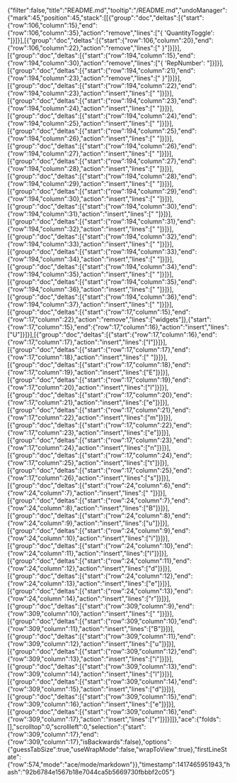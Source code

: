 {"filter":false,"title":"README.md","tooltip":"/README.md","undoManager":{"mark":45,"position":45,"stack":[[{"group":"doc","deltas":[{"start":{"row":106,"column":15},"end":{"row":106,"column":35},"action":"remove","lines":["{ 'QuantityToggle': "]}]}],[{"group":"doc","deltas":[{"start":{"row":106,"column":20},"end":{"row":106,"column":22},"action":"remove","lines":[" }"]}]}],[{"group":"doc","deltas":[{"start":{"row":194,"column":15},"end":{"row":194,"column":30},"action":"remove","lines":["{ 'RepNumber': "]}]}],[{"group":"doc","deltas":[{"start":{"row":194,"column":21},"end":{"row":194,"column":23},"action":"remove","lines":[" }"]}]}],[{"group":"doc","deltas":[{"start":{"row":194,"column":22},"end":{"row":194,"column":23},"action":"insert","lines":[" "]}]}],[{"group":"doc","deltas":[{"start":{"row":194,"column":23},"end":{"row":194,"column":24},"action":"insert","lines":[" "]}]}],[{"group":"doc","deltas":[{"start":{"row":194,"column":24},"end":{"row":194,"column":25},"action":"insert","lines":[" "]}]}],[{"group":"doc","deltas":[{"start":{"row":194,"column":25},"end":{"row":194,"column":26},"action":"insert","lines":[" "]}]}],[{"group":"doc","deltas":[{"start":{"row":194,"column":26},"end":{"row":194,"column":27},"action":"insert","lines":[" "]}]}],[{"group":"doc","deltas":[{"start":{"row":194,"column":27},"end":{"row":194,"column":28},"action":"insert","lines":[" "]}]}],[{"group":"doc","deltas":[{"start":{"row":194,"column":28},"end":{"row":194,"column":29},"action":"insert","lines":[" "]}]}],[{"group":"doc","deltas":[{"start":{"row":194,"column":29},"end":{"row":194,"column":30},"action":"insert","lines":[" "]}]}],[{"group":"doc","deltas":[{"start":{"row":194,"column":30},"end":{"row":194,"column":31},"action":"insert","lines":[" "]}]}],[{"group":"doc","deltas":[{"start":{"row":194,"column":31},"end":{"row":194,"column":32},"action":"insert","lines":[" "]}]}],[{"group":"doc","deltas":[{"start":{"row":194,"column":32},"end":{"row":194,"column":33},"action":"insert","lines":[" "]}]}],[{"group":"doc","deltas":[{"start":{"row":194,"column":33},"end":{"row":194,"column":34},"action":"insert","lines":[" "]}]}],[{"group":"doc","deltas":[{"start":{"row":194,"column":34},"end":{"row":194,"column":35},"action":"insert","lines":[" "]}]}],[{"group":"doc","deltas":[{"start":{"row":194,"column":35},"end":{"row":194,"column":36},"action":"insert","lines":[" "]}]}],[{"group":"doc","deltas":[{"start":{"row":194,"column":36},"end":{"row":194,"column":37},"action":"insert","lines":[" "]}]}],[{"group":"doc","deltas":[{"start":{"row":17,"column":15},"end":{"row":17,"column":22},"action":"remove","lines":["widgets"]},{"start":{"row":17,"column":15},"end":{"row":17,"column":16},"action":"insert","lines":["U"]}]}],[{"group":"doc","deltas":[{"start":{"row":17,"column":16},"end":{"row":17,"column":17},"action":"insert","lines":["I"]}]}],[{"group":"doc","deltas":[{"start":{"row":17,"column":17},"end":{"row":17,"column":18},"action":"insert","lines":[" "]}]}],[{"group":"doc","deltas":[{"start":{"row":17,"column":18},"end":{"row":17,"column":19},"action":"insert","lines":["E"]}]}],[{"group":"doc","deltas":[{"start":{"row":17,"column":19},"end":{"row":17,"column":20},"action":"insert","lines":["l"]}]}],[{"group":"doc","deltas":[{"start":{"row":17,"column":20},"end":{"row":17,"column":21},"action":"insert","lines":["e"]}]}],[{"group":"doc","deltas":[{"start":{"row":17,"column":21},"end":{"row":17,"column":22},"action":"insert","lines":["m"]}]}],[{"group":"doc","deltas":[{"start":{"row":17,"column":22},"end":{"row":17,"column":23},"action":"insert","lines":["e"]}]}],[{"group":"doc","deltas":[{"start":{"row":17,"column":23},"end":{"row":17,"column":24},"action":"insert","lines":["n"]}]}],[{"group":"doc","deltas":[{"start":{"row":17,"column":24},"end":{"row":17,"column":25},"action":"insert","lines":["t"]}]}],[{"group":"doc","deltas":[{"start":{"row":17,"column":25},"end":{"row":17,"column":26},"action":"insert","lines":["s"]}]}],[{"group":"doc","deltas":[{"start":{"row":24,"column":6},"end":{"row":24,"column":7},"action":"insert","lines":[" "]}]}],[{"group":"doc","deltas":[{"start":{"row":24,"column":7},"end":{"row":24,"column":8},"action":"insert","lines":["B"]}]}],[{"group":"doc","deltas":[{"start":{"row":24,"column":8},"end":{"row":24,"column":9},"action":"insert","lines":["u"]}]}],[{"group":"doc","deltas":[{"start":{"row":24,"column":9},"end":{"row":24,"column":10},"action":"insert","lines":["i"]}]}],[{"group":"doc","deltas":[{"start":{"row":24,"column":10},"end":{"row":24,"column":11},"action":"insert","lines":["l"]}]}],[{"group":"doc","deltas":[{"start":{"row":24,"column":11},"end":{"row":24,"column":12},"action":"insert","lines":["d"]}]}],[{"group":"doc","deltas":[{"start":{"row":24,"column":12},"end":{"row":24,"column":13},"action":"insert","lines":["e"]}]}],[{"group":"doc","deltas":[{"start":{"row":24,"column":13},"end":{"row":24,"column":14},"action":"insert","lines":["r"]}]}],[{"group":"doc","deltas":[{"start":{"row":309,"column":9},"end":{"row":309,"column":10},"action":"insert","lines":[" "]}]}],[{"group":"doc","deltas":[{"start":{"row":309,"column":10},"end":{"row":309,"column":11},"action":"insert","lines":["B"]}]}],[{"group":"doc","deltas":[{"start":{"row":309,"column":11},"end":{"row":309,"column":12},"action":"insert","lines":["u"]}]}],[{"group":"doc","deltas":[{"start":{"row":309,"column":12},"end":{"row":309,"column":13},"action":"insert","lines":["i"]}]}],[{"group":"doc","deltas":[{"start":{"row":309,"column":13},"end":{"row":309,"column":14},"action":"insert","lines":["l"]}]}],[{"group":"doc","deltas":[{"start":{"row":309,"column":14},"end":{"row":309,"column":15},"action":"insert","lines":["d"]}]}],[{"group":"doc","deltas":[{"start":{"row":309,"column":15},"end":{"row":309,"column":16},"action":"insert","lines":["e"]}]}],[{"group":"doc","deltas":[{"start":{"row":309,"column":16},"end":{"row":309,"column":17},"action":"insert","lines":["r"]}]}]]},"ace":{"folds":[],"scrolltop":0,"scrollleft":0,"selection":{"start":{"row":309,"column":17},"end":{"row":309,"column":17},"isBackwards":false},"options":{"guessTabSize":true,"useWrapMode":false,"wrapToView":true},"firstLineState":{"row":574,"mode":"ace/mode/markdown"}},"timestamp":1417465951943,"hash":"92b6784e1567b18e7044ca5b5669730fbbbf2c05"}